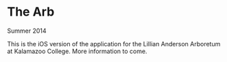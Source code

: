 The Arb
=======

Summer 2014

This is the iOS version of the application for the Lillian Anderson Arboretum at Kalamazoo College. More information to come.
